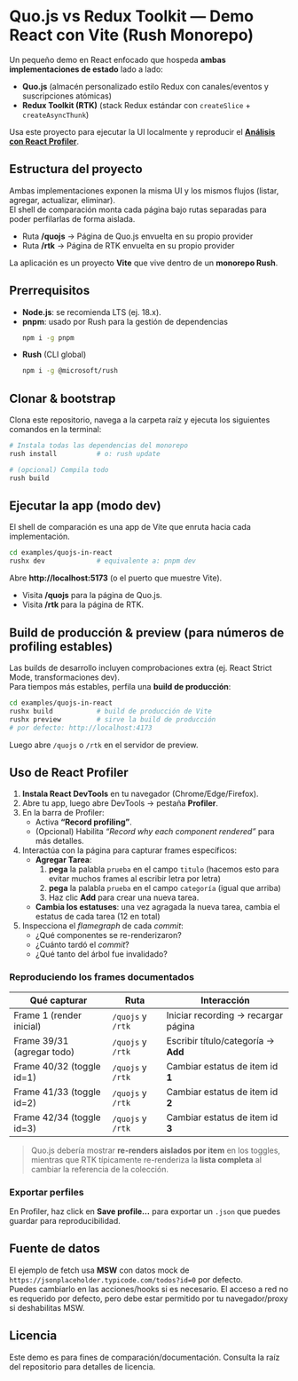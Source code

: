 # Quo.js vs Redux Toolkit — Demo React con Vite (Rush Monorepo)

Un pequeño demo en React enfocado que hospeda **ambas implementaciones de estado** lado a lado:

- **Quo.js** (almacén personalizado estilo Redux con canales/eventos y suscripciones atómicas)
- **Redux Toolkit (RTK)** (stack Redux estándar con `createSlice` + `createAsyncThunk`)

Usa este proyecto para ejecutar la UI localmente y reproducir el **[Análisis con React Profiler](./redux-quojs-profiler.md)**.

## Estructura del proyecto

Ambas implementaciones exponen la misma UI y los mismos flujos (listar, agregar, actualizar, eliminar).  
El shell de comparación monta cada página bajo rutas separadas para poder perfilarlas de forma aislada.

- Ruta **/quojs** → Página de Quo.js envuelta en su propio provider  
- Ruta **/rtk** → Página de RTK envuelta en su propio provider  

La aplicación es un proyecto **Vite** que vive dentro de un **monorepo Rush**.

## Prerrequisitos

- **Node.js**: se recomienda LTS (ej. 18.x).  
- **pnpm**: usado por Rush para la gestión de dependencias  
  ```bash
  npm i -g pnpm
  ```
- **Rush** (CLI global)  
  ```bash
  npm i -g @microsoft/rush
  ```

## Clonar & bootstrap

Clona este repositorio, navega a la carpeta raíz y ejecuta los siguientes comandos en la terminal:

```bash
# Instala todas las dependencias del monorepo
rush install          # o: rush update

# (opcional) Compila todo
rush build
```

## Ejecutar la app (modo dev)

El shell de comparación es una app de Vite que enruta hacia cada implementación.

```bash
cd examples/quojs-in-react
rushx dev             # equivalente a: pnpm dev
```

Abre **http://localhost:5173** (o el puerto que muestre Vite).

- Visita **/quojs** para la página de Quo.js.  
- Visita **/rtk** para la página de RTK.  

## Build de producción & preview (para números de profiling estables)

Las builds de desarrollo incluyen comprobaciones extra (ej. React Strict Mode, transformaciones dev).  
Para tiempos más estables, perfila una **build de producción**:

```bash
cd examples/quojs-in-react
rushx build           # build de producción de Vite
rushx preview         # sirve la build de producción
# por defecto: http://localhost:4173
```

Luego abre `/quojs` o `/rtk` en el servidor de preview.

## Uso de React Profiler

1. **Instala React DevTools** en tu navegador (Chrome/Edge/Firefox).  
2. Abre tu app, luego abre DevTools → pestaña **Profiler**.  
3. En la barra de Profiler:  
   - Activa **“Record profiling”**.  
   - (Opcional) Habilita *“Record why each component rendered”* para más detalles.  
4. Interactúa con la página para capturar frames específicos:
   - **Agregar Tarea**: 
      1. __pega__ la palabla `prueba` en el campo `titulo` (hacemos esto para evitar muchos frames al escribir letra por letra)
      2. __pega__ la palabla `prueba` en el campo `categoría` (igual que arriba)
      3. Haz clic **Add** para crear una nueva tarea.
   - **Cambia los estatuses**: una vez agragada la nueva tarea, cambia el estatus de cada tarea (12 en total)
5. Inspecciona el _flamegraph_ de cada _commit_:  
   - ¿Qué componentes se re-renderizaron?  
   - ¿Cuánto tardó el _commit_?  
   - ¿Qué tanto del árbol fue invalidado?  

### Reproduciendo los frames documentados

| Qué capturar | Ruta | Interacción |
|---|---|---|
| Frame 1 (render inicial) | `/quojs` y `/rtk` | Iniciar recording → recargar página |
| Frame 39/31 (agregar todo) | `/quojs` y `/rtk` | Escribir título/categoría → **Add** |
| Frame 40/32 (toggle id=1) | `/quojs` y `/rtk` | Cambiar estatus de item id **1** |
| Frame 41/33 (toggle id=2) | `/quojs` y `/rtk` | Cambiar estatus de item id **2** |
| Frame 42/34 (toggle id=3) | `/quojs` y `/rtk` | Cambiar estatus de item id **3** |

> Quo.js debería mostrar **re-renders aislados por item** en los toggles, mientras que RTK típicamente re-renderiza la **lista completa** al cambiar la referencia de la colección.

### Exportar perfiles

En Profiler, haz click en **Save profile…** para exportar un `.json` que puedes guardar para reproducibilidad.

## Fuente de datos

El ejemplo de fetch usa **MSW** con datos mock de `https://jsonplaceholder.typicode.com/todos?id=0` por defecto.  
Puedes cambiarlo en las acciones/hooks si es necesario. El acceso a red no es requerido por defecto, pero debe estar permitido por tu navegador/proxy si deshabilitas MSW.

## Licencia

Este demo es para fines de comparación/documentación. Consulta la raíz del repositorio para detalles de licencia.

